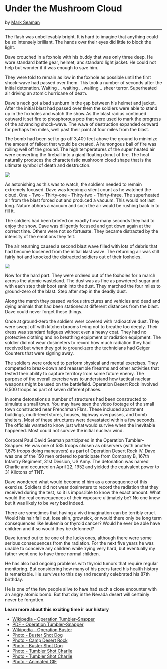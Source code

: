 # Under the Mushroom Cloud

by [Mark Seaman](https://markseaman.org)

---

The flash was unbelievably bright.  It is hard to imagine that anything could be
so intensely brilliant. The hands over their eyes did little to block the light.

Dave crouched in a foxhole with his buddy that was only three deep. He wore
standard battle gear, helmet, and standard light jacket.  He could not help but
wonder if it was enough to save him.

They were told to remain as low in the foxhole as possible until the first
shock-wave had passed over them.  This took a number of seconds after the
initial detonation.  Waiting … waiting … waiting .. sheer terror. Superheated
air driving an atomic hurricane of death.

Dave's neck got a bad sunburn in the gap between his helmet and jacket. After
the initial blast had passed over them the soldiers were able to stand up in the
foxholes and watch the show.  As the blast radius continued outward it set fire
to phosphorous pots that were used to mark the progress of the advancing 
shock-wave.  The wave of destruction expanded outward for perhaps ten miles, 
well past their point at four miles from the blast.

The bomb had been set to go off 3,400 feet above the ground to minimize the
amount of fallout that would be created. A humongous ball of fire was roiling
well off the ground.  The high temperatures of the super heated air were
converting the fireball into a giant floating donut of fire. The heat naturally
produces the characteristic mushroom cloud shape that is the ultimate symbol of
death and destruction.

![](img/Tscharli1.jpg)


As astonishing as this was to watch, the soldiers needed to remain extremely
focused. Dave was keeping a silent count as he watched the cloud.  One - Two -
Thirty-one - Thirty-two - Thirty-three. The superheated air from the blast 
forced out and produced a vacuum. This would not last long.  Nature abhors a 
vacuum and soon the air would be rushing back in to fill it.

The soldiers had been briefed on  exactly how many seconds they had to enjoy the
show.  Dave was diligently focused and got down again at the correct time.
Others were not so fortunate. They became distracted by the intensity of the
emotions they felt.

The air returning caused a second blast wave filled with lots of debris that had
become loosened from the initial blast wave. The returning air was still fairly
hot and knocked the distracted soldiers out of their foxholes.

![](img/Buster-Dog-500.jpg)


Now for the hard part. They were ordered out of the foxholes for a march across
the atomic wasteland. The dust was as fine as powdered-sugar and with each step
their boot sank into the dust. They marched the four miles to ground-zero of the
blast.  Step after step in the deadly dust.

Along the march they passed various structures and vehicles and dead and dying
animals that had been stationed at  different distances from the blast.  Dave
could never forget these things.

Once at ground-zero the soldiers were covered with radioactive dust. They were
swept off with kitchen brooms trying not to breathe too deeply.  Their dress was
standard fatigues without even a heavy coat.  They had no protective clothing
and no breathing equipment or radiation equipment.  The soldier did not wear
dosimeters to record how much radiation they had received but when they got to
ground-zero the technicians had Geiger Counters that were signing away.

The soldiers were ordered to perform physical and mental exercises. They
competed to break-down and reassemble firearms and other activities that tested
their ability to capture territory from some future enemy. The purpose of the
overall exercise was to understand how tactical nuclear weapons might be used on
the battlefield.  Operation Desert Rock involved 6,500 troops as part of seven
different phases.

In some detonations a number of structures had been constructed to simulate a
small town.  You may have seen the video footage of the small town constructed
near Frenchman Flats. These included apartment buildings, multi-level stores,
houses, highway overpasses, and bomb shelters. Most of these structures were
devastated within a few seconds. The officials wanted to know just what would
survive when the inevitable happened. Most could not survive the initial nuclear
wind.

Corporal Paul David Seaman participated in the Operation Tumbler–Snapper. He was
one of 535 troops chosen as 
observers (with another 1,675 troops doing
maneuvers) as part of Operation Desert Rock IV.  Dave was one of the 150 men
ordered to participate from Company B, 167th Infantry Regiment, 31st Division, US Army.
The detonation was named Charlie and
occurred on April 22, 1952 and yielded the equivalent power to 31 Kilotons
of TNT.

Dave wondered what would become of him as a consequence of this exercise.
Soldiers did not wear dosimeters  to record the radiation that they received
during the test, so it is  impossible to know the exact amount. What would the
real consequences of their exposure ultimately be?  No one knew but it was
likely to be very bad indeed.

There are sometimes that having a vivid imagination can be terribly cruel. Would
his hair fall out, lose skin, grow sick, or would there only be long term
consequences like leukemia or thyroid cancer?  Would he ever be able have
children and if so would they be deformed?

Dave turned out to be one of the lucky ones, although there were some serious
consequences from the radiation.  For the next five years he was
unable to conceive any children while trying very hard, but eventually my father
went one to have three normal children.

He has also had ongoing problems with thyroid tumors that require regular monitoring.
But considering how many of his peers fared his health history is remarkable.
He survives to this day and recently celebrated his 87th birthday.

He is one of the few people alive to have had such a close encounter with an angry
atomic bomb. But that day in the Nevada desert will certainly never be
forgotten.


**Learn more about this exciting time in our history**

* [Wikipedia - Operation Tumbler–Snapper](https://en.wikipedia.org/wiki/Operation_Tumbler%E2%80%93Snapper)
* [PDF - Operation Tumbler–Snapper](http://www.dtra.mil/Portals/61/Documents/NTPR/1-Fact_Sheets/12_TUMBLER-SNAPPER.pdf)
* [Wikipedia - Operation Buster](https://en.wikipedia.org/wiki/Operation_Buster%E2%80%93Jangle)
* [Photo - Buster Shot Dog](img/Buster-Dog.jpg)
* [Photo - Camp Desert Rock](img/Camp_Desert_Rock.jpg)
* [Photo - Buster Shot Dog](img/Dog1.jpg)
* [Photo - Tumbler Shot Charlie](img/Tscharli1.jpg)
* [Photo - Tumbler Shot Charlie](img/Tscharli2.jpg)
* [Photo - Animated GIF](img/Bomba_atomica.gif)

